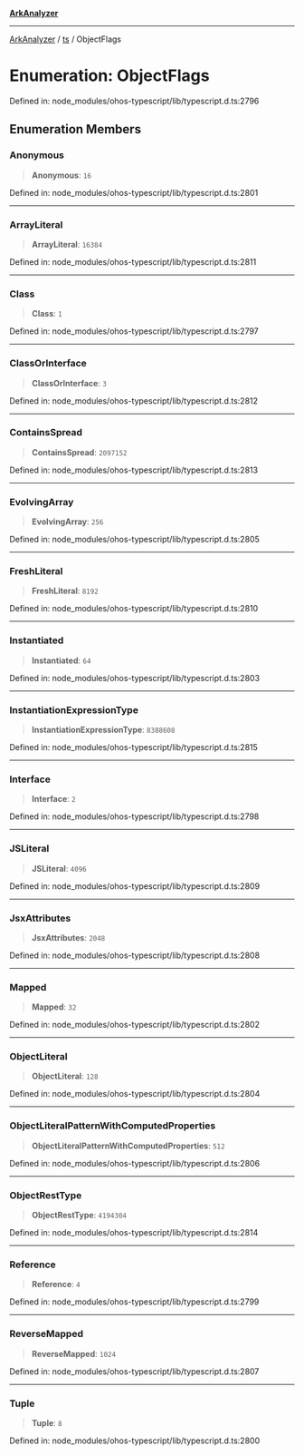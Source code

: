 [**ArkAnalyzer**](../../../../README.md)

***

[ArkAnalyzer](../../../../globals.md) / [ts](../README.md) / ObjectFlags

# Enumeration: ObjectFlags

Defined in: node\_modules/ohos-typescript/lib/typescript.d.ts:2796

## Enumeration Members

### Anonymous

> **Anonymous**: `16`

Defined in: node\_modules/ohos-typescript/lib/typescript.d.ts:2801

***

### ArrayLiteral

> **ArrayLiteral**: `16384`

Defined in: node\_modules/ohos-typescript/lib/typescript.d.ts:2811

***

### Class

> **Class**: `1`

Defined in: node\_modules/ohos-typescript/lib/typescript.d.ts:2797

***

### ClassOrInterface

> **ClassOrInterface**: `3`

Defined in: node\_modules/ohos-typescript/lib/typescript.d.ts:2812

***

### ContainsSpread

> **ContainsSpread**: `2097152`

Defined in: node\_modules/ohos-typescript/lib/typescript.d.ts:2813

***

### EvolvingArray

> **EvolvingArray**: `256`

Defined in: node\_modules/ohos-typescript/lib/typescript.d.ts:2805

***

### FreshLiteral

> **FreshLiteral**: `8192`

Defined in: node\_modules/ohos-typescript/lib/typescript.d.ts:2810

***

### Instantiated

> **Instantiated**: `64`

Defined in: node\_modules/ohos-typescript/lib/typescript.d.ts:2803

***

### InstantiationExpressionType

> **InstantiationExpressionType**: `8388608`

Defined in: node\_modules/ohos-typescript/lib/typescript.d.ts:2815

***

### Interface

> **Interface**: `2`

Defined in: node\_modules/ohos-typescript/lib/typescript.d.ts:2798

***

### JSLiteral

> **JSLiteral**: `4096`

Defined in: node\_modules/ohos-typescript/lib/typescript.d.ts:2809

***

### JsxAttributes

> **JsxAttributes**: `2048`

Defined in: node\_modules/ohos-typescript/lib/typescript.d.ts:2808

***

### Mapped

> **Mapped**: `32`

Defined in: node\_modules/ohos-typescript/lib/typescript.d.ts:2802

***

### ObjectLiteral

> **ObjectLiteral**: `128`

Defined in: node\_modules/ohos-typescript/lib/typescript.d.ts:2804

***

### ObjectLiteralPatternWithComputedProperties

> **ObjectLiteralPatternWithComputedProperties**: `512`

Defined in: node\_modules/ohos-typescript/lib/typescript.d.ts:2806

***

### ObjectRestType

> **ObjectRestType**: `4194304`

Defined in: node\_modules/ohos-typescript/lib/typescript.d.ts:2814

***

### Reference

> **Reference**: `4`

Defined in: node\_modules/ohos-typescript/lib/typescript.d.ts:2799

***

### ReverseMapped

> **ReverseMapped**: `1024`

Defined in: node\_modules/ohos-typescript/lib/typescript.d.ts:2807

***

### Tuple

> **Tuple**: `8`

Defined in: node\_modules/ohos-typescript/lib/typescript.d.ts:2800
